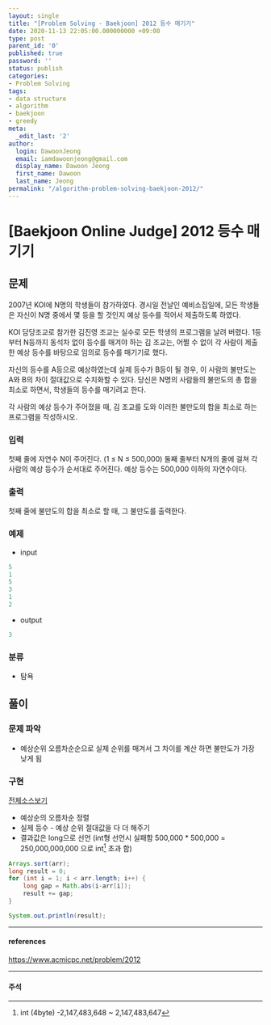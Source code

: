 ```yaml
---
layout: single
title: "[Problem Solving - Baekjoon] 2012 등수 매기기"
date: 2020-11-13 22:05:00.000000000 +09:00
type: post
parent_id: '0'
published: true
password: ''
status: publish
categories:
- Problem Solving
tags:
- data structure
- algorithm
- baekjoon
- greedy
meta:
  _edit_last: '2'
author:
  login: DawoonJeong
  email: iamdawoonjeong@gmail.com
  display_name: Dawoon Jeong
  first_name: Dawoon
  last_name: Jeong
permalink: "/algorithm-problem-solving-baekjoon-2012/"
---
```

# [Baekjoon Online Judge] 2012 등수 매기기

## 문제
2007년 KOI에 N명의 학생들이 참가하였다. 경시일 전날인 예비소집일에, 모든 학생들은 자신이 N명 중에서 몇 등을 할 것인지 예상 등수를 적어서 제출하도록 하였다.

KOI 담당조교로 참가한 김진영 조교는 실수로 모든 학생의 프로그램을 날려 버렸다. 1등부터 N등까지 동석차 없이 등수를 매겨야 하는 김 조교는, 어쩔 수 없이 각 사람이 제출한 예상 등수를 바탕으로 임의로 등수를 매기기로 했다.

자신의 등수를 A등으로 예상하였는데 실제 등수가 B등이 될 경우, 이 사람의 불만도는 A와 B의 차이 절대값으로 수치화할 수 있다. 당신은 N명의 사람들의 불만도의 총 합을 최소로 하면서, 학생들의 등수를 매기려고 한다.

각 사람의 예상 등수가 주어졌을 때, 김 조교를 도와 이러한 불만도의 합을 최소로 하는 프로그램을 작성하시오.

### 입력
첫째 줄에 자연수 N이 주어진다. (1 ≤ N ≤ 500,000) 둘째 줄부터 N개의 줄에 걸쳐 각 사람의 예상 등수가 순서대로 주어진다. 예상 등수는 500,000 이하의 자연수이다.

### 출력
첫째 줄에 불만도의 합을 최소로 할 때, 그 불만도를 출력한다.

### 예제

- input

```java
5
1
5
3
1
2
```

- output

```java
3
```

### 분류
- 탐욕

## 풀이

### 문제 파악

- 예상순위 오름차순순으로 실제 순위를 매겨서 그 차이를 계산 하면 불만도가 가장 낮게 됨

### 구현

[전체소스보기](https://github.com/devvoon/java-datastructure-algorithm/blob/master/java-algorithm-problem-solving/src/baekjoon/problem2012/Main.java)


- 예상순의 오름차순 정렬
- 실제 등수 - 예상 순위 절대값을 다 더 해주기
- 결과값은  long으로 선언 (int형 선언시 실패함  500,000  *  500,000  = 250,000,000,000 으로 int[^1] 초과 함)

```java       
Arrays.sort(arr);
long result = 0;
for (int i = 1; i < arr.length; i++) {
    long gap = Math.abs(i-arr[i]);
    result += gap;
}

System.out.println(result);
```

---
#### references
<https://www.acmicpc.net/problem/2012>


---
#### 주석
[^1]: int (4byte) -2,147,483,648 ~ 2,147,483,647
